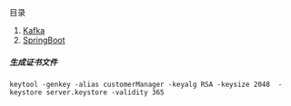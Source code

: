 目录  
1. [Kafka](java/kafka.md)
1. [SpringBoot](java/springboot.md)


##### 生成证书文件
`keytool -genkey -alias customerManager -keyalg RSA -keysize 2048  -keystore server.keystore -validity 365`